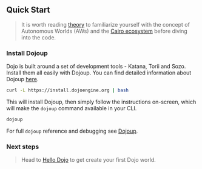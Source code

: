 ## Quick Start

> It is worth reading [theory](../theory/autonomous-worlds.md) to familiarize yourself with the concept of Autonomous Worlds (AWs) and the [Cairo ecosystem](../theory/cairo.md) before diving into the code.

### Install Dojoup

Dojo is built around a set of development tools - Katana, Torii and Sozo. Install them all easily with Dojoup. You can find detailed information about Dojoup [here](https://github.com/dojoengine/dojo/blob/master/dojoup/README.md).

```sh
curl -L https://install.dojoengine.org | bash
```

This will install Dojoup, then simply follow the instructions on-screen,
which will make the `dojoup` command available in your CLI.

```sh
dojoup
```

For full `dojoup` reference and debugging see [Dojoup](../toolchain/dojoup.md).

### Next steps

> Head to [Hello Dojo](../cairo/hello-dojo.md) to get create your first Dojo world.
